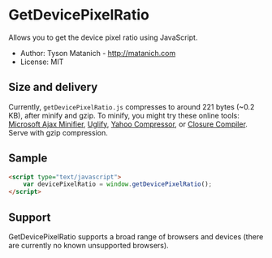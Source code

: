 ﻿# GetDevicePixelRatio

Allows you to get the device pixel ratio using JavaScript.

* Author: Tyson Matanich - http://matanich.com
* License: MIT

## Size and delivery

Currently, `getDevicePixelRatio.js` compresses to around 221 bytes (~0.2 KB), after minify and gzip. To minify, you might try these online tools: [Microsoft Ajax Minifier](http://ajaxmin.codeplex.com/), [Uglify](http://marijnhaverbeke.nl/uglifyjs), [Yahoo Compressor](http://refresh-sf.com/yui/), or [Closure Compiler](http://closure-compiler.appspot.com/home). Serve with gzip compression.

## Sample


```html
<script type="text/javascript">
	var devicePixelRatio = window.getDevicePixelRatio();
</script>
```

## Support

GetDevicePixelRatio supports a broad range of browsers and devices (there are currently no known unsupported browsers).